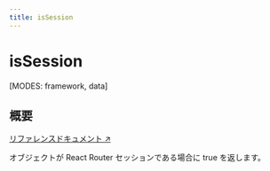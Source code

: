 ```yaml
---
title: isSession
---
```


# isSession

[MODES: framework, data]

## 概要

[リファレンスドキュメント ↗](https://api.reactrouter.com/v7/functions/react_router.isSession.html)

オブジェクトが React Router セッションである場合に true を返します。